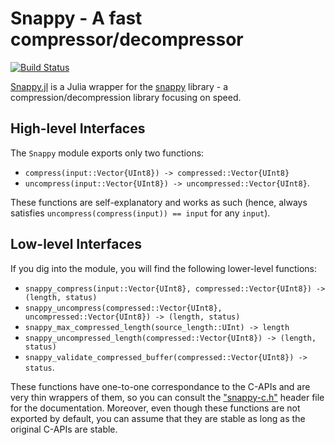# Snappy - A fast compressor/decompressor

[![Build Status](https://travis-ci.org/bicycle1885/Snappy.jl.svg?branch=master)](https://travis-ci.org/bicycle1885/Snappy.jl)

[Snappy.jl](https://github.com/bicycle1885/Snappy.jl) is a Julia wrapper for the [snappy](https://code.google.com/p/snappy/) library - a compression/decompression library focusing on speed.


## High-level Interfaces

The `Snappy` module exports only two functions:

* `compress(input::Vector{UInt8}) -> compressed::Vector{UInt8}`
* `uncompress(input::Vector{UInt8}) -> uncompressed::Vector{UInt8}`.

These functions are self-explanatory and works as such (hence, always satisfies `uncompress(compress(input)) == input` for any `input`).


## Low-level Interfaces

If you dig into the module, you will find the following lower-level functions:

* `snappy_compress(input::Vector{UInt8}, compressed::Vector{UInt8}) -> (length, status)`
* `snappy_uncompress(compressed::Vector{UInt8}, uncompressed::Vector{UInt8}) -> (length, status)`
* `snappy_max_compressed_length(source_length::UInt) -> length`
* `snappy_uncompressed_length(compressed::Vector{UInt8}) -> (length, status)`
* `snappy_validate_compressed_buffer(compressed::Vector{UInt8}) -> status`.

These functions have one-to-one correspondance to the C-APIs and are very thin wrappers of them, so you can consult the ["snappy-c.h"](https://github.com/google/snappy/blob/master/snappy-c.h) header file for the documentation.
Moreover, even though these functions are not exported by default, you can assume that they are stable as long as the original C-APIs are stable.
